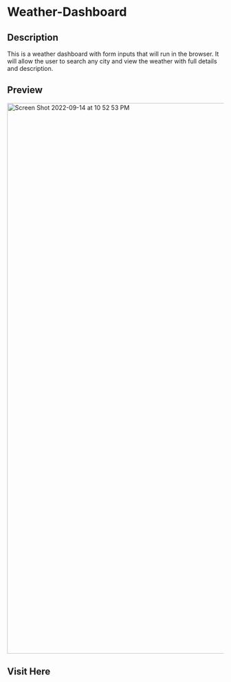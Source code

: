 # Weather-Dashboard

## Description

This is a weather dashboard with form inputs that will run in the browser. It will allow the user to search any city and view the weather with full details 
and description.

## Preview

<img width="1280" alt="Screen Shot 2022-09-14 at 10 52 53 PM" src="https://user-images.githubusercontent.com/105332915/190325153-67dda1e2-2be1-4b8a-8f4d-e284eefa8b47.png">

## Visit Here


